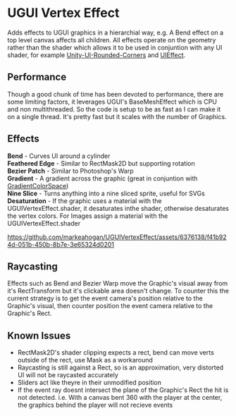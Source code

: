 # UGUI Vertex Effect

Adds effects to UGUI graphics in a hierarchial way, e.g. A Bend effect on a top level canvas affects all children.
All effects operate on the geometry rather than the shader which allows it to be used in conjuntion with any UI shader, for example [Unity-UI-Rounded-Corners](https://github.com/kirevdokimov/Unity-UI-Rounded-Corners) and [UIEffect](https://github.com/mob-sakai/UIEffect).

## Performance

Though a good chunk of time has been devoted to performance, there are some limiting factors, it leverages UGUI's BaseMeshEffect which is CPU and non multithreaded. So the code is setup to be as fast as I can make it on a single thread. It's pretty fast but it scales with the number of Graphics.

## Effects

<b>Bend</b> - Curves UI around a cylinder<br>
<b>Feathered Edge</b> - Similar to RectMask2D but supporting rotation<br>
<b>Bezier Patch</b> - Similar to Photoshop's Warp<br>
<b>Gradient</b> - A gradient across the graphic (great in conjuntion with [GradientColorSpace](https://github.com/markeahogan/GradientColorSpace))<br>
<b>Nine Slice</b> - Turns anything into a nine sliced sprite, useful for SVGs<br>
<b>Desaturation</b> - If the graphic uses a material with the UGUIVertexEffect.shader, it desaturates inthe shader, otherwise desaturates the vertex colors. For Images assign a material with the UGUIVertexEffect.shader<br>

https://github.com/markeahogan/UGUIVertexEffect/assets/6376138/f41b924d-051b-450b-8b7e-3e65324d0201



## Raycasting

Effects such as Bend and Bezier Warp move the Graphic's visual away from it's RectTransform but it's clickable area doesn't change. 
To counter this the current strategy is to get the event camera's position relative to the Graphic's visual, then counter position the event camera relative to the Graphic's Rect.

## Known Issues

- RectMask2D's shader clipping expects a rect, bend can move verts outside of the rect, use Mask as a workaround
- Raycasting is still against a Rect, so is an approximation, very distorted UI will not be raycasted accurately
- Sliders act like theyre in their unmodified position
- If the event ray doesnt intersect the plane of the Graphic's Rect the hit is not detected. i.e. With a canvas bent 360 with the player at the center, the graphics behind the player will not recieve events
